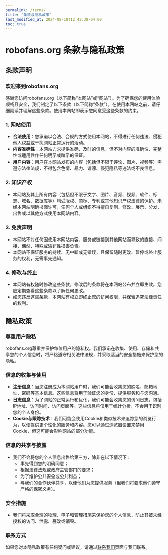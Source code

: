 ```yaml
---
permalink: /terms/
title: "条款与隐私政策"
last_modified_at: 2024-08-10T12:42:38-04:00
toc: true
---
```


# robofans.org 条款与隐私政策  
  
## 条款声明  
  
### 欢迎来到robofans.org  
  
感谢您访问robofans.org（以下简称“本网站”或“网站”）。为了确保您的使用体验顺畅且安全，我们制定了以下条款（以下简称“条款”）。在使用本网站之前，请仔细阅读并理解这些条款。使用本网站即表示您同意受这些条款的约束。  
  
### 1. 网站使用  
  
- **合法使用**：您承诺以合法、合规的方式使用本网站，不得进行任何违法、侵犯他人权益或干扰网站正常运行的活动。  
- **内容准确性**：本网站力求提供准确、及时的信息，但不对内容的准确性、完整性或适用性作任何明示或暗示的保证。  
- **用户内容**：用户在本网站发布的内容（包括但不限于评论、图片、视频等）需遵守法律法规，不得包含色情、暴力、诽谤、侵犯隐私等违法或不良信息。  
  
### 2. 知识产权  
  
- 本网站及其上所有内容（包括但不限于文字、图片、音频、视频、软件、标志、域名、数据库等）均受版权、商标、专利或其他知识产权法律的保护。未经本网站明确书面许可，任何个人或组织不得擅自复制、修改、展示、分发、出售或以其他方式使用本网站内容。  
  
### 3. 免责声明  
  
- 本网站不对任何因使用本网站内容、服务或链接到其他网站而导致的直接、间接、偶然、特殊或惩罚性损害负责。  
- 本网站不保证服务的持续、无中断或无错误，且保留随时更改、暂停或终止服务的权利，无需事先通知。  
  
### 4. 修改与终止  
  
- 本网站有权随时修改这些条款，修改后的条款将在本网站公布并立即生效。您应定期查看这些条款以了解任何更改。  
- 如您违反这些条款，本网站有权立即终止您的访问权限，并保留追究法律责任的权利。  
  
## 隐私政策  
  
### 尊重用户隐私  
  
robofans.org尊重并保护每位用户的隐私权。我们承诺在收集、使用、存储和共享您的个人信息时，将严格遵守相关法律法规，并采取适当的安全措施来保护您的隐私。  
  
### 信息的收集与使用  
  
- **注册信息**：当您注册成为本网站用户时，我们可能会收集您的姓名、邮箱地址、密码等基本信息。这些信息将用于验证您的身份、提供服务和与您沟通。  
- **日志信息**：为了网站的正常运行和优化，我们可能会收集您的访问日志，包括IP地址、访问时间、访问页面等。这些信息将仅用于统计分析，不会用于识别您的个人身份。  
- **Cookie与跟踪技术**：我们可能会使用Cookie和类似技术来追踪您的浏览行为，以便提供更个性化的服务和内容。您可以通过浏览器设置来禁用Cookie，但这可能会影响网站的部分功能。  
  
### 信息的共享与披露  
  
- 我们不会将您的个人信息出售给第三方，除非在以下情况下：  
  - 事先得到您的明确同意；  
  - 根据法律法规或政府主管部门的要求；  
  - 为了维护公共安全或公共利益；  
  - 与我们的合作伙伴共享，以便他们为您提供服务（但我们将要求他们遵守严格的保密义务）。  
  
### 安全措施  
  
- 我们将采取合理的物理、电子和管理措施来保护您的个人信息，防止其被未经授权的访问、泄露、篡改或销毁。  
  
### 联系方式  
  
如果您对本隐私政策有任何疑问或建议，请通过[联系我们](mailto:support@robofans.org)页面与我们联系。